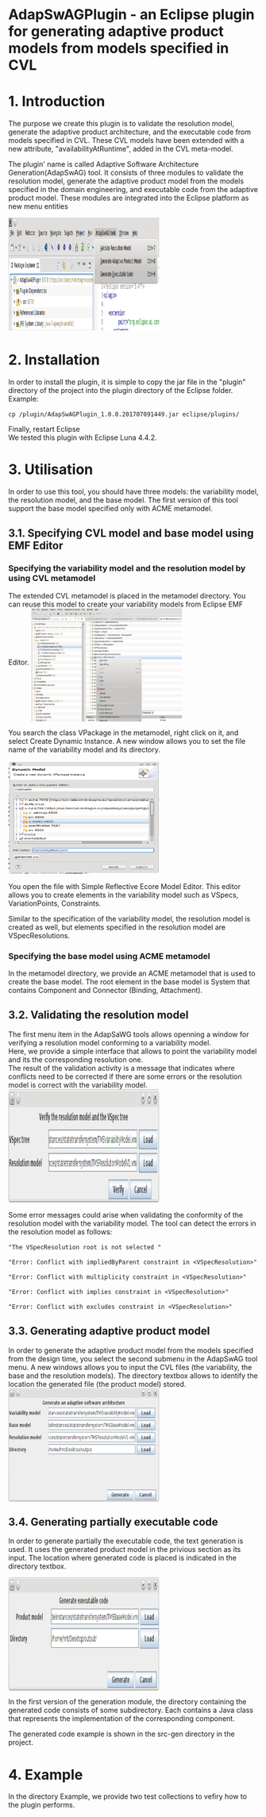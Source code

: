 AdapSwAGPlugin - an Eclipse plugin for generating adaptive product models from models specified in CVL
====================================================================================================

<h1>1. Introduction </h1>
The purpose we create this plugin is to validate the resolution model, generate the adaptive product architecture, and the executable code from models specified in CVL. These CVL models have been extended with a new attribute, "availabilityAtRuntime", added in the CVL meta-model.

The plugin' name is called Adaptive Software Architecture Generation(AdapSwAG) tool. It consists of three modules to validate the resolution model, generate the
adaptive product model from the models specified in the domain engineering,
and executable code from the adaptive product model. These modules are integrated into the Eclipse platform as new menu entities

<img src="screenshot/eclipseplugin.png" alt="Mountain View" style="width:304px;height:228px;">

<h1>2. Installation</h1>
In order to install the plugin, it is simple to copy the jar file in the "plugin" directory of the project into the plugin directory of the Eclipse folder. 
</br>
Example: 

```
cp /plugin/AdapSwAGPlugin_1.0.0.201707091449.jar eclipse/plugins/
```
Finally, restart Eclipse
</br>
We tested this plugin with Eclipse Luna 4.4.2.

<h1>3. Utilisation</h1>
In order to use this tool, you should have three models: the variability model, the resolution model, and the base model. The first version of this tool support the base model specified only with ACME metamodel.

<h2> 3.1. Specifying CVL model and base model using EMF Editor </h2>
<h3> Specifying the variability model and the resolution model by using CVL metamodel </h3>
The extended CVL metamodel is placed in the metamodel directory. You can reuse this model to create your variability models from Eclipse EMF Editor.

<img src="screenshot/eclipseplugin3.png" alt="Mountain View" align="middle" style="width:304px;height:228px;">

You search the class VPackage in the metamodel, right click on it, and select Create Dynamic Instance. A new window allows you to set the file name of the variability model and its directory.  

<img src="screenshot/eclipseplugin4.png" lign="center" alt="Mountain View" style="width:304px;height:228px;">

You open the file with Simple Reflective Ecore Model Editor. This editor allows you to create elements in the variability model such as VSpecs, VariationPoints, Constraints.

Similar to the specification of the variability model, the resolution model is created as well, but elements specified in the resolution model are VSpecResolutions. 

<h3>Specifying the base model using ACME metamodel</h3>
In the metamodel directory, we provide an ACME metamodel that is used to create the base model.
The root element in the base model is System that contains Component and Connector (Binding, Attachment).

<h2>3.2. Validating the resolution model </h2> 
The first menu item in the AdapSaWG tools allows openning a window for verifying a resolution model conforming to a variability model. 
</br>
Here, we provide a simple interface that allows to point the variability model and its the corresponding resolution one.
</br>
The result of the validation activity is a message that indicates where conflicts need to be corrected if there are some errors or the resolution model is correct with the variability model.

<img src="screenshot/eclipseplugin2.png" alt="Mountain View" style="width:304px;height:228px;">

Some error messages could arise when validating the conformity of the resolution model with the variability model. The tool can detect the errors in the resolution model as follows:
```
"The VSpecResolution root is not selected "
```
```
"Error: Conflict with impliedByParent constraint in <VSpecResolution>"
```
```
"Error: Conflict with multiplicity constraint in <VSpecResolution>"
```
```
"Error: Conflict with implies constraint in <VSpecResolution>"
```
```
"Error: Conflict with excludes constraint in <VSpecResolution>"
```

<h2>3.3. Generating adaptive product model </h2> 
In order to generate the adaptive product model from the models specified from the design time, you select the second submenu in the AdapSwAG tool menu. A new windows allows you to input the CVL files (the variability, the base and the resolution models). The directory textbox allows to identify the location the generated file (the product model) stored.


<img src="screenshot/eclipseplugin5.png" alt="Mountain View" align="middle" style="width:304px;height:228px;">
<h2>3.4. Generating partially executable code </h2> 

In order to generate partially the executable code, the text generation is used. It uses the generated product model in the privious section as its input. The location where generated code is placed is indicated in the directory textbox.

<img src="screenshot/eclipseplugin6.png" alt="Mountain View" align="middle" style="width:304px;height:228px;">

In the first version of the generation module, the directory containing the generated code consists of some subdirectory. Each contains a Java class that represents the implementation of the corresponding component.

The generated code example is shown in the src-gen directory in the project.

<h1>4. Example</h1>

In the directory Example, we provide two test collections to vefiry how to the plugin performs. 


